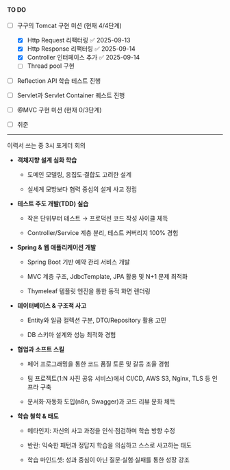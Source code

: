 #### TO DO
- [ ] 구구의 Tomcat 구현 미션 (현재 4/4단계)
	- [x] Http Request 리팩터링 ✅ 2025-09-13
	- [x] Http Response 리팩터링 ✅ 2025-09-14
	- [x] Controller 인터페이스 추가 ✅ 2025-09-14
	- [ ] Thread pool 구현
- [ ] Reflection API 학습 테스트 진행
- [ ] Servlet과 Servlet Container 퀘스트 진행
- [ ] @MVC 구현 미션 (현재 0/3단계)
- [ ] 취준


--- 

이력서 쓰는 중
3시 포게더 회의


- **객체지향 설계 심화 학습**
    
    - 도메인 모델링, 응집도·결합도 고려한 설계
        
    - 실세계 모방보다 협력 중심의 설계 사고 정립
        
    
- **테스트 주도 개발(TDD) 실습**
    
    - 작은 단위부터 테스트 → 프로덕션 코드 작성 사이클 체득
        
    - Controller/Service 계층 분리, 테스트 커버리지 100% 경험
        
    
- **Spring & 웹 애플리케이션 개발**
    
    - Spring Boot 기반 예약 관리 서비스 개발
        
    - MVC 계층 구조, JdbcTemplate, JPA 활용 및 N+1 문제 최적화
        
    - Thymeleaf 템플릿 엔진을 통한 동적 화면 렌더링
        
    
- **데이터베이스 & 구조적 사고**
    
    - Entity와 일급 컬렉션 구분, DTO/Repository 활용 고민
        
    - DB 스키마 설계와 성능 최적화 경험
        
    
- **협업과 소프트 스킬**
    
    - 페어 프로그래밍을 통한 코드 품질 토론 및 갈등 조율 경험
        
    - 팀 프로젝트(1:N 사진 공유 서비스)에서 CI/CD, AWS S3, Nginx, TLS 등 인프라 구축
        
    - 문서화·자동화 도입(n8n, Swagger)과 코드 리뷰 문화 체득
        
    
- **학습 철학 & 태도**
    
    - 메타인지: 자신의 사고 과정을 인식·점검하며 학습 방향 수정
        
    - 반란: 익숙한 패턴과 정답지 학습을 의심하고 스스로 사고하는 태도
        
    - 학습 마인드셋: 성과 중심이 아닌 질문·실험·실패를 통한 성장 강조

